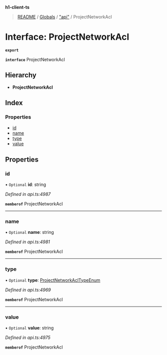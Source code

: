 **h1-client-ts**

> [README](../README.md) / [Globals](../globals.md) / ["api"](../modules/_api_.md) / ProjectNetworkAcl

# Interface: ProjectNetworkAcl

**`export`** 

**`interface`** ProjectNetworkAcl

## Hierarchy

* **ProjectNetworkAcl**

## Index

### Properties

* [id](_api_.projectnetworkacl.md#id)
* [name](_api_.projectnetworkacl.md#name)
* [type](_api_.projectnetworkacl.md#type)
* [value](_api_.projectnetworkacl.md#value)

## Properties

### id

• `Optional` **id**: string

*Defined in api.ts:4987*

**`memberof`** ProjectNetworkAcl

___

### name

• `Optional` **name**: string

*Defined in api.ts:4981*

**`memberof`** ProjectNetworkAcl

___

### type

• `Optional` **type**: [ProjectNetworkAclTypeEnum](../enums/_api_.projectnetworkacltypeenum.md)

*Defined in api.ts:4969*

**`memberof`** ProjectNetworkAcl

___

### value

• `Optional` **value**: string

*Defined in api.ts:4975*

**`memberof`** ProjectNetworkAcl
